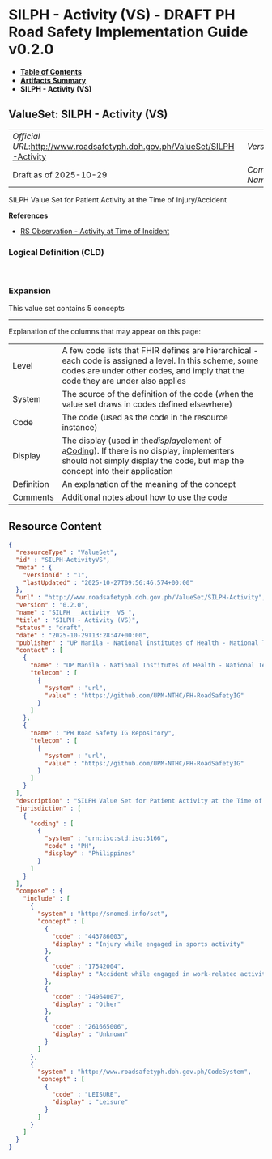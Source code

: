 # SILPH - Activity (VS) - DRAFT PH Road Safety Implementation Guide v0.2.0

* [**Table of Contents**](toc.md)
* [**Artifacts Summary**](artifacts.md)
* **SILPH - Activity (VS)**

## ValueSet: SILPH - Activity (VS) 

| | |
| :--- | :--- |
| *Official URL*:http://www.roadsafetyph.doh.gov.ph/ValueSet/SILPH-Activity | *Version*:0.2.0 |
| Draft as of 2025-10-29 | *Computable Name*:SILPH___Activity__VS_ |

 
SILPH Value Set for Patient Activity at the Time of Injury/Accident 

 **References** 

* [RS Observation - Activity at Time of Incident](StructureDefinition-rs-observation-activity-at-incident.md)

### Logical Definition (CLD)

 

### Expansion

This value set contains 5 concepts

-------

 Explanation of the columns that may appear on this page: 

| | |
| :--- | :--- |
| Level | A few code lists that FHIR defines are hierarchical - each code is assigned a level. In this scheme, some codes are under other codes, and imply that the code they are under also applies |
| System | The source of the definition of the code (when the value set draws in codes defined elsewhere) |
| Code | The code (used as the code in the resource instance) |
| Display | The display (used in the*display*element of a[Coding](http://hl7.org/fhir/R4/datatypes.html#Coding)). If there is no display, implementers should not simply display the code, but map the concept into their application |
| Definition | An explanation of the meaning of the concept |
| Comments | Additional notes about how to use the code |



## Resource Content

```json
{
  "resourceType" : "ValueSet",
  "id" : "SILPH-ActivityVS",
  "meta" : {
    "versionId" : "1",
    "lastUpdated" : "2025-10-27T09:56:46.574+00:00"
  },
  "url" : "http://www.roadsafetyph.doh.gov.ph/ValueSet/SILPH-Activity",
  "version" : "0.2.0",
  "name" : "SILPH___Activity__VS_",
  "title" : "SILPH - Activity (VS)",
  "status" : "draft",
  "date" : "2025-10-29T13:28:47+00:00",
  "publisher" : "UP Manila - National Institutes of Health - National Telehealth Center",
  "contact" : [
    {
      "name" : "UP Manila - National Institutes of Health - National Telehealth Center",
      "telecom" : [
        {
          "system" : "url",
          "value" : "https://github.com/UPM-NTHC/PH-RoadSafetyIG"
        }
      ]
    },
    {
      "name" : "PH Road Safety IG Repository",
      "telecom" : [
        {
          "system" : "url",
          "value" : "https://github.com/UPM-NTHC/PH-RoadSafetyIG"
        }
      ]
    }
  ],
  "description" : "SILPH Value Set for Patient Activity at the Time of Injury/Accident",
  "jurisdiction" : [
    {
      "coding" : [
        {
          "system" : "urn:iso:std:iso:3166",
          "code" : "PH",
          "display" : "Philippines"
        }
      ]
    }
  ],
  "compose" : {
    "include" : [
      {
        "system" : "http://snomed.info/sct",
        "concept" : [
          {
            "code" : "443786003",
            "display" : "Injury while engaged in sports activity"
          },
          {
            "code" : "17542004",
            "display" : "Accident while engaged in work-related activity"
          },
          {
            "code" : "74964007",
            "display" : "Other"
          },
          {
            "code" : "261665006",
            "display" : "Unknown"
          }
        ]
      },
      {
        "system" : "http://www.roadsafetyph.doh.gov.ph/CodeSystem",
        "concept" : [
          {
            "code" : "LEISURE",
            "display" : "Leisure"
          }
        ]
      }
    ]
  }
}

```
